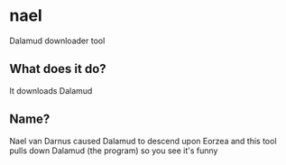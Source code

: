 # nael
Dalamud downloader tool

## What does it do?
It downloads Dalamud

## Name?
Nael van Darnus caused Dalamud to descend upon Eorzea
and this tool pulls down Dalamud (the program) so you see it's funny